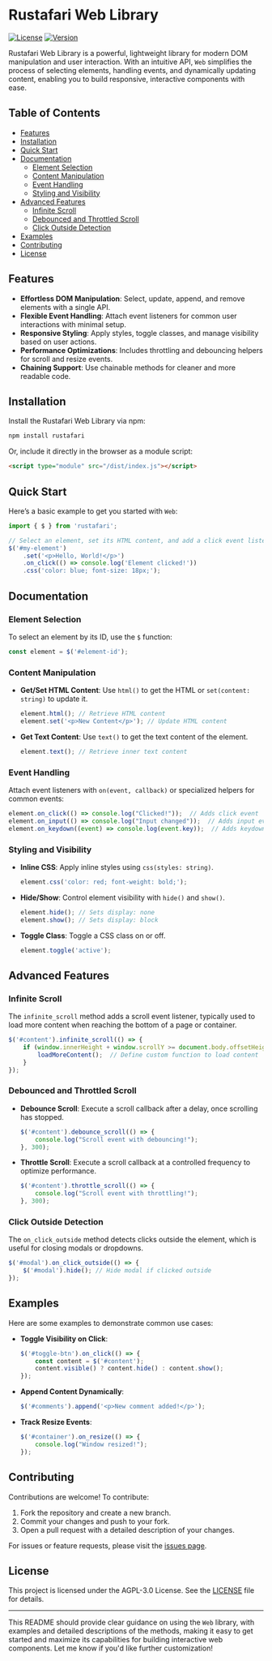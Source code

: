# Rustafari Web Library

[![License](https://img.shields.io/badge/license-AGPL--3.0-blue)](LICENSE)
[![Version](https://img.shields.io/badge/version-1.2.4-green)](https://github.com/rustaroots/rustafari/releases)

Rustafari Web Library is a powerful, lightweight library for modern DOM manipulation and user interaction. With an intuitive API, `Web` simplifies the process of selecting elements, handling events, and dynamically updating content, enabling you to build responsive, interactive components with ease.

## Table of Contents

- [Features](#features)
- [Installation](#installation)
- [Quick Start](#quick-start)
- [Documentation](#documentation)
  - [Element Selection](#element-selection)
  - [Content Manipulation](#content-manipulation)
  - [Event Handling](#event-handling)
  - [Styling and Visibility](#styling-and-visibility)
- [Advanced Features](#advanced-features)
  - [Infinite Scroll](#infinite-scroll)
  - [Debounced and Throttled Scroll](#debounced-and-throttled-scroll)
  - [Click Outside Detection](#click-outside-detection)
- [Examples](#examples)
- [Contributing](#contributing)
- [License](#license)

## Features

- **Effortless DOM Manipulation**: Select, update, append, and remove elements with a single API.
- **Flexible Event Handling**: Attach event listeners for common user interactions with minimal setup.
- **Responsive Styling**: Apply styles, toggle classes, and manage visibility based on user actions.
- **Performance Optimizations**: Includes throttling and debouncing helpers for scroll and resize events.
- **Chaining Support**: Use chainable methods for cleaner and more readable code.

## Installation

Install the Rustafari Web Library via npm:

```bash
npm install rustafari
```

Or, include it directly in the browser as a module script:

```html
<script type="module" src="/dist/index.js"></script>
```

## Quick Start

Here’s a basic example to get you started with `Web`:

```typescript
import { $ } from 'rustafari';

// Select an element, set its HTML content, and add a click event listener
$('#my-element')
    .set('<p>Hello, World!</p>')
    .on_click(() => console.log('Element clicked!'))
    .css('color: blue; font-size: 18px;');
```

## Documentation

### Element Selection

To select an element by its ID, use the `$` function:

```typescript
const element = $('#element-id');
```

### Content Manipulation

- **Get/Set HTML Content**: Use `html()` to get the HTML or `set(content: string)` to update it.
  ```typescript
  element.html(); // Retrieve HTML content
  element.set('<p>New Content</p>'); // Update HTML content
  ```

- **Get Text Content**: Use `text()` to get the text content of the element.
  ```typescript
  element.text(); // Retrieve inner text content
  ```

### Event Handling

Attach event listeners with `on(event, callback)` or specialized helpers for common events:

```typescript
element.on_click(() => console.log("Clicked!"));  // Adds click event
element.on_input(() => console.log("Input changed"));  // Adds input event
element.on_keydown((event) => console.log(event.key));  // Adds keydown event
```

### Styling and Visibility

- **Inline CSS**: Apply inline styles using `css(styles: string)`.
  ```typescript
  element.css('color: red; font-weight: bold;');
  ```

- **Hide/Show**: Control element visibility with `hide()` and `show()`.
  ```typescript
  element.hide(); // Sets display: none
  element.show(); // Sets display: block
  ```

- **Toggle Class**: Toggle a CSS class on or off.
  ```typescript
  element.toggle('active');
  ```

## Advanced Features

### Infinite Scroll

The `infinite_scroll` method adds a scroll event listener, typically used to load more content when reaching the bottom of a page or container.

```typescript
$('#content').infinite_scroll(() => {
    if (window.innerHeight + window.scrollY >= document.body.offsetHeight) {
        loadMoreContent();  // Define custom function to load content
    }
});
```

### Debounced and Throttled Scroll

- **Debounce Scroll**: Execute a scroll callback after a delay, once scrolling has stopped.
  ```typescript
  $('#content').debounce_scroll(() => {
      console.log("Scroll event with debouncing!");
  }, 300);
  ```

- **Throttle Scroll**: Execute a scroll callback at a controlled frequency to optimize performance.
  ```typescript
  $('#content').throttle_scroll(() => {
      console.log("Scroll event with throttling!");
  }, 300);
  ```

### Click Outside Detection

The `on_click_outside` method detects clicks outside the element, which is useful for closing modals or dropdowns.

```typescript
$('#modal').on_click_outside(() => {
    $('#modal').hide(); // Hide modal if clicked outside
});
```

## Examples

Here are some examples to demonstrate common use cases:

- **Toggle Visibility on Click**:
  ```typescript
  $('#toggle-btn').on_click(() => {
      const content = $('#content');
      content.visible() ? content.hide() : content.show();
  });
  ```

- **Append Content Dynamically**:
  ```typescript
  $('#comments').append('<p>New comment added!</p>');
  ```

- **Track Resize Events**:
  ```typescript
  $('#container').on_resize(() => {
      console.log("Window resized!");
  });
  ```

## Contributing

Contributions are welcome! To contribute:

1. Fork the repository and create a new branch.
2. Commit your changes and push to your fork.
3. Open a pull request with a detailed description of your changes.

For issues or feature requests, please visit the [issues page](https://github.com/rustaroots/rustafari/issues).

## License

This project is licensed under the AGPL-3.0 License. See the [LICENSE](LICENSE) file for details.

---

This README should provide clear guidance on using the `Web` library, with examples and detailed descriptions of the methods, making it easy to get started and maximize its capabilities for building interactive web components. Let me know if you'd like further customization!